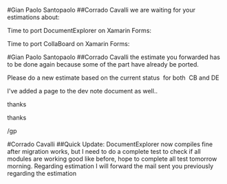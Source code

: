 #Gian Paolo Santopaolo
##Corrado Cavalli we are waiting for your estimations about:

Time to port DocumentExplorer on Xamarin Forms:

Time to port CollaBoard on Xamarin Forms:

#Gian Paolo Santopaolo
##Corrado Cavalli the estimate you forwarded has to be done again because some of the part have already be ported.

Please do a new estimate based on the current status  for both  CB and DE

I've added a page to the dev note document as well..

thanks

thanks

/gp

#Corrado Cavalli
##Quick Update: DocumentExplorer now compiles fine after migration works, but I need to do a complete test to check if all modules are working good like before, hope to complete all test tomorrow morning.
Regarding estimation I will forward the mail sent you previously regarding the estimation
